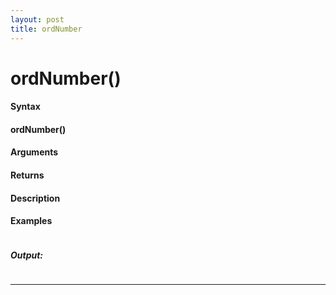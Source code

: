 ```yaml
---
layout: post
title: ordNumber
---
```


# ordNumber()


#### Syntax

#### ordNumber()

#### Arguments

#### Returns

#### Description

#### Examples

```

```

##### Output:

```

```

---